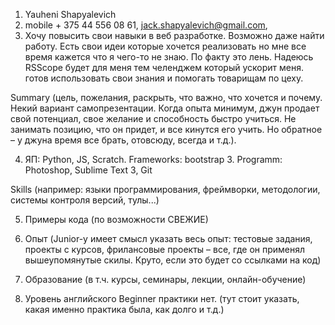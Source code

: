 1. Yauheni Shapyalevich
2. mobile + 375 44 556 08 61, jack.shapyalevich@gmail.com,
3. Хочу повысить свои навыки в веб разработке. Возможно даже найти работу. Есть свои идеи которые хочется реализовать но мне все время кажется что я чего-то не знаю. По факту это лень. Надеюсь RSScope будет для меня тем челенджем который ускорит меня. готов использовать свои знания и помогать товарищам по цеху.  

Summary (цель, пожелания, раскрыть, что важно, что хочется и почему. 
Некий вариант самопрезентации. Когда опыта минимум, джун продает свой потенциал, 
свое желание и способность быстро учиться. Не занимать позицию, что он придет, 
и все кинутся его учить. Но обратное – у джуна время все брать, отовсюду, всегда и т.д.).

4. ЯП: Python, JS, Scratch. Frameworks: bootstrap 3. Programm: Photoshop, Sublime Text 3, Git

Skills (например: языки программирования, фреймворки, методологии, системы контроля версий, тулы...)

5. Примеры кода (по возможности СВЕЖИЕ)

6. Опыт (Junior-у имеет смысл указать весь опыт: тестовые задания, проекты с курсов,
фрилансовые проекты – все, где он применял вышеупомянутые скилы. 
Круто, если это будет со ссылками на код)

7. Образование (в т.ч. курсы, семинары, лекции, онлайн-обучение)

8. Уровень английского Beginner практики нет. (тут стоит указать, какая именно практика была, как долго и т.д.) 
